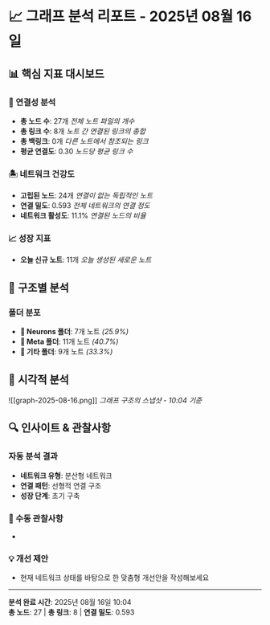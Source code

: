 
# 📈 그래프 분석 리포트 - 2025년 08월 16일

## 📊 핵심 지표 대시보드

### 🔗 연결성 분석
- **총 노드 수**: 27개 *전체 노트 파일의 개수*
- **총 링크 수**: 8개 *노트 간 연결된 링크의 총합*
- **총 백링크**: 0개 *다른 노트에서 참조되는 링크*
- **평균 연결도**: 0.30 *노드당 평균 링크 수*

### 🏝️ 네트워크 건강도
- **고립된 노드**: 24개 *연결이 없는 독립적인 노트*
- **연결 밀도**: 0.593 *전체 네트워크의 연결 정도*
- **네트워크 활성도**: 11.1% *연결된 노드의 비율*

### 📈 성장 지표
- **오늘 신규 노트**: 11개 *오늘 생성된 새로운 노트*

## 📁 구조별 분석

### 폴더 분포
- **🧠 Neurons 폴더**: 7개 노트 *(25.9%)*
- **🔧 Meta 폴더**: 11개 노트 *(40.7%)*
- **📂 기타 폴더**: 9개 노트 *(33.3%)*

## 📸 시각적 분석
![[graph-2025-08-16.png]]
*그래프 구조의 스냅샷 - 10:04 기준*

## 🔍 인사이트 & 관찰사항

### 자동 분석 결과
- **네트워크 유형**: 분산형 네트워크
- **연결 패턴**: 선형적 연결 구조
- **성장 단계**: 초기 구축

### 📝 수동 관찰사항
- 

### 💡 개선 제안
- 현재 네트워크 상태를 바탕으로 한 맞춤형 개선안을 작성해보세요

---
**분석 완료 시간**: 2025년 08월 16일 10:04  
**총 노드**: 27 | **총 링크**: 8 | **연결 밀도**: 0.593